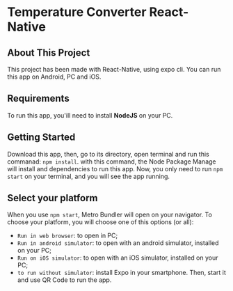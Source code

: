 # Temperature Converter React-Native

## About This Project
This project has been made with React-Native, using expo cli. You can run this app on Android, PC and iOS.

## Requirements
To run this app, you'ill need to install **NodeJS** on your PC.

## Getting Started
Download this app, then, go to its directory, open terminal and run this commanad: `npm install`.
with this command, the Node Package Manage will install and dependencies to run this app.
Now, you only need to run `npm start` on your terminal, and you will see the app running.

## Select your platform

When you use `npm start`, Metro Bundler will open on your navigator. To choose your platform, you will choose one of this options (or all):
* `Run in web browser`: to open in PC;
* `Run in android simulator`: to open with an android simulator, installed on your PC;
* `Run on iOS simulator`: to open with an iOS simulator, installed on your PC;
* `to run without simulator`: install Expo in your smartphone. Then, start it and use QR Code to run the app.
